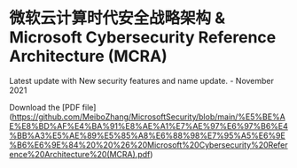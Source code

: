 # 微软云计算时代安全战略架构  & Microsoft Cybersecurity Reference Architecture (MCRA)

Latest update with New security features and name update. - November 2021

Download the [PDF file] (https://github.com/MeiboZhang/MicrosoftSecurity/blob/main/%E5%BE%AE%E8%BD%AF%E4%BA%91%E8%AE%A1%E7%AE%97%E6%97%B6%E4%BB%A3%E5%AE%89%E5%85%A8%E6%88%98%E7%95%A5%E6%9E%B6%E6%9E%84%20%20%26%20Microsoft%20Cybersecurity%20Reference%20Architecture%20(MCRA).pdf)
